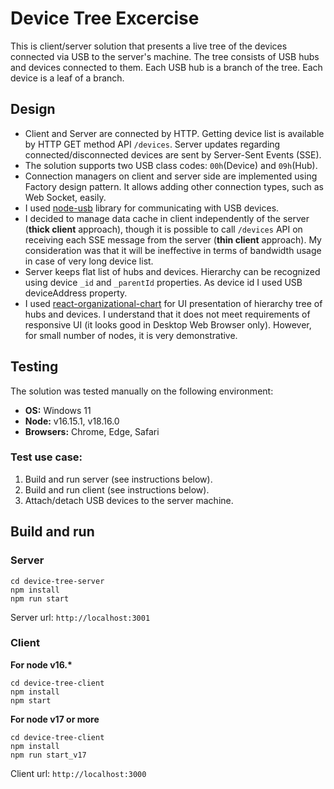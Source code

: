 # Device Tree Excercise
This is client/server solution that presents a live tree of the devices connected via USB to the server's machine. 
The tree consists of USB hubs and devices connected to them. 
Each USB hub is a branch of the tree. Each device is a leaf of a branch.
## Design
- Client and Server are connected by HTTP. Getting device list is available by HTTP GET method API `/devices`.
Server updates regarding connected/disconnected devices are sent by Server-Sent Events (SSE).
- The solution supports two USB class codes: `00h`(Device) and `09h`(Hub).
- Connection managers on client and server side are implemented using Factory design pattern. 
It allows adding other connection types, such as Web Socket, easily.
- I used [node-usb](https://github.com/node-usb/node-usb) library for communicating with USB devices.
- I decided to manage data cache in client independently of the server (**thick client** approach), though it is possible to call `/devices` API on receiving each SSE message from the server (**thin client** approach).
My consideration was that it will be ineffective in terms of bandwidth usage in case of very long device list.
- Server keeps flat list of hubs and devices. Hierarchy can be recognized using device `_id` and `_parentId` properties. As device id I used USB deviceAddress property.
- I used [react-organizational-chart](https://www.npmjs.com/package/react-organizational-chart) for UI presentation of hierarchy tree of hubs and devices. I understand that it does not meet requirements of responsive UI (it looks good in Desktop Web Browser only).
However, for small number of nodes, it is very demonstrative.
## Testing
The solution was tested manually on the following environment:
- **OS:** Windows 11
- **Node:** v16.15.1, v18.16.0
- **Browsers:** Chrome, Edge, Safari

### Test use case:
1. Build and run server (see instructions below).
2. Build and run client (see instructions below).
3. Attach/detach USB devices to the server machine.
## Build and run
### Server
```
cd device-tree-server
npm install
npm run start
```
Server url: `http://localhost:3001`

### Client

__For node v16.*__
```
cd device-tree-client
npm install
npm start
```

__For node v17 or more__
```
cd device-tree-client
npm install
npm run start_v17
```

Client url: `http://localhost:3000`

